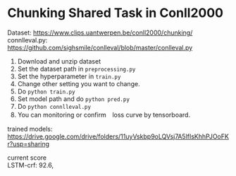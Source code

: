 # Chunking Shared Task in Conll2000

Dataset: https://www.clips.uantwerpen.be/conll2000/chunking/  
connlleval.py: https://github.com/sighsmile/conlleval/blob/master/conlleval.py

1. Download and unzip dataset
2. Set the dataset path in `preprocessing.py`
3. Set the hyperparameter in `train.py`
4. Change other setting you want to change.
5. Do `python train.py`
7. Set model path and do `python pred.py`
8. Do `python connlleval.py` 
9. You can monitoring or confirm　loss curve by tensorboard.

trained models: https://drive.google.com/drive/folders/11uyVskbp9oLQVsj7A5lfIsKhhPJOoFKr?usp=sharing

current score  
LSTM-crf: 92.6, 